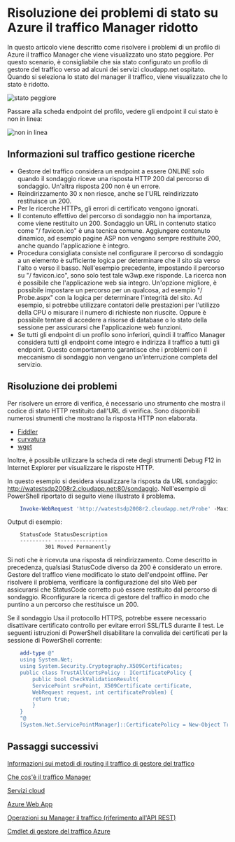 <properties
    pageTitle="Risoluzione dei problemi di stato su Azure il traffico Manager ridotto"
    description="Come risolvere i problemi di profili Manager il traffico quando viene illustrato come ridotto stato."
    services="traffic-manager"
    documentationCenter=""
    authors="sdwheeler"
    manager="carmonm"
    editor=""
/>
<tags
    ms.service="traffic-manager"
    ms.devlang="na"
    ms.topic="article"
    ms.tgt_pltfrm="na"
    ms.workload="infrastructure-services"
    ms.date="10/11/2016"
    ms.author="sewhee"
/>

# <a name="troubleshooting-degraded-state-on-azure-traffic-manager"></a>Risoluzione dei problemi di stato su Azure il traffico Manager ridotto

In questo articolo viene descritto come risolvere i problemi di un profilo di Azure il traffico Manager che viene visualizzato uno stato peggiore. Per questo scenario, è consigliabile che sia stato configurato un profilo di gestore del traffico verso ad alcuni dei servizi cloudapp.net ospitato. Quando si seleziona lo stato del manager il traffico, viene visualizzato che lo stato è ridotto.

![stato peggiore](./media/traffic-manager-troubleshooting-degraded/traffic-manager-degraded.png)

Passare alla scheda endpoint del profilo, vedere gli endpoint il cui stato è non in linea:

![non in linea](./media/traffic-manager-troubleshooting-degraded/traffic-manager-offline.png)

## <a name="understanding-traffic-manager-probes"></a>Informazioni sul traffico gestione ricerche

- Gestore del traffico considera un endpoint a essere ONLINE solo quando il sondaggio riceve una risposta HTTP 200 dal percorso di sondaggio. Un'altra risposta 200 non è un errore.
- Reindirizzamento 30 x non riesce, anche se l'URL reindirizzato restituisce un 200.
- Per le ricerche HTTPs, gli errori di certificato vengono ignorati.
- Il contenuto effettivo del percorso di sondaggio non ha importanza, come viene restituito un 200. Sondaggio un URL in contenuto statico come "/ favicon.ico" è una tecnica comune. Aggiungere contenuto dinamico, ad esempio pagine ASP non vengano sempre restituite 200, anche quando l'applicazione è integro.
- Procedura consigliata consiste nel configurare il percorso di sondaggio a un elemento è sufficiente logica per determinare che il sito sia verso l'alto o verso il basso. Nell'esempio precedente, impostando il percorso su "/ favicon.ico", sono solo test tale w3wp.exe risponde. La ricerca non è possibile che l'applicazione web sia integro. Un'opzione migliore, è possibile impostare un percorso per un qualcosa, ad esempio "/ Probe.aspx" con la logica per determinare l'integrità del sito. Ad esempio, si potrebbe utilizzare contatori delle prestazioni per l'utilizzo della CPU o misurare il numero di richieste non riuscite. Oppure è possibile tentare di accedere a risorse di database o lo stato della sessione per assicurarsi che l'applicazione web funzioni.
- Se tutti gli endpoint di un profilo sono inferiori, quindi il traffico Manager considera tutti gli endpoint come integro e indirizza il traffico a tutti gli endpoint. Questo comportamento garantisce che i problemi con il meccanismo di sondaggio non vengano un'interruzione completa del servizio.

## <a name="troubleshooting"></a>Risoluzione dei problemi

Per risolvere un errore di verifica, è necessario uno strumento che mostra il codice di stato HTTP restituito dall'URL di verifica. Sono disponibili numerosi strumenti che mostrano la risposta HTTP non elaborata.

* [Fiddler](http://www.telerik.com/fiddler)
* [curvatura](https://curl.haxx.se/)
* [wget](http://gnuwin32.sourceforge.net/packages/wget.htm)

Inoltre, è possibile utilizzare la scheda di rete degli strumenti Debug F12 in Internet Explorer per visualizzare le risposte HTTP.

In questo esempio si desidera visualizzare la risposta da URL sondaggio: http://watestsdp2008r2.cloudapp.net:80/sondaggio. Nell'esempio di PowerShell riportato di seguito viene illustrato il problema.

```powershell
    Invoke-WebRequest 'http://watestsdp2008r2.cloudapp.net/Probe' -MaximumRedirection 0 -ErrorAction SilentlyContinue | Select-Object StatusCode,StatusDescription
```

Output di esempio:

```text
    StatusCode StatusDescription
    ---------- -----------------
            301 Moved Permanently
```

Si noti che è ricevuta una risposta di reindirizzamento. Come descritto in precedenza, qualsiasi StatusCode diverso da 200 è considerato un errore. Gestore del traffico viene modificato lo stato dell'endpoint offline. Per risolvere il problema, verificare la configurazione del sito Web per assicurarsi che StatusCode corretto può essere restituito dal percorso di sondaggio. Riconfigurare la ricerca di gestore del traffico in modo che puntino a un percorso che restituisce un 200.

Se il sondaggio Usa il protocollo HTTPS, potrebbe essere necessario disattivare certificato controllo per evitare errori SSL/TLS durante il test. Le seguenti istruzioni di PowerShell disabilitare la convalida dei certificati per la sessione di PowerShell corrente:

```powershell
    add-type @"
    using System.Net;
    using System.Security.Cryptography.X509Certificates;
    public class TrustAllCertsPolicy : ICertificatePolicy {
        public bool CheckValidationResult(
        ServicePoint srvPoint, X509Certificate certificate,
        WebRequest request, int certificateProblem) {
        return true;
        }
    }
    "@
    [System.Net.ServicePointManager]::CertificatePolicy = New-Object TrustAllCertsPolicy
```

## <a name="next-steps"></a>Passaggi successivi

[Informazioni sui metodi di routing il traffico di gestore del traffico](traffic-manager-routing-methods.md)

[Che cos'è il traffico Manager](traffic-manager-overview.md)

[Servizi cloud](http://go.microsoft.com/fwlink/?LinkId=314074)

[Azure Web App](https://azure.microsoft.com/documentation/services/app-service/web/)

[Operazioni su Manager il traffico (riferimento all'API REST)](http://go.microsoft.com/fwlink/?LinkId=313584)

[Cmdlet di gestore del traffico Azure][1]

[1]: https://msdn.microsoft.com/library/mt125941(v=azure.200).aspx
